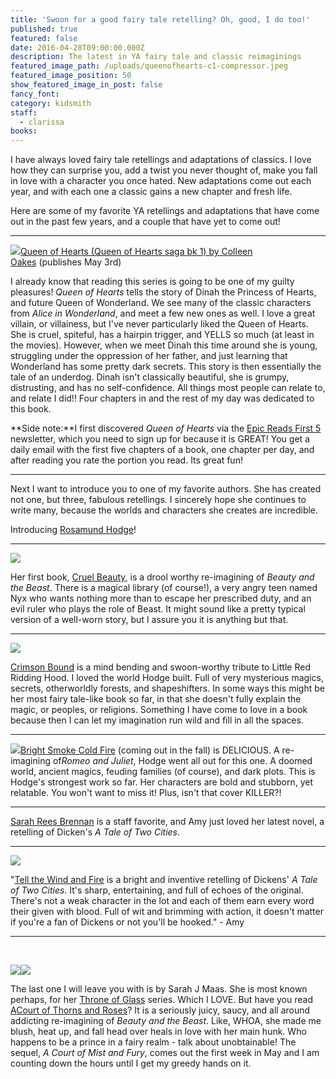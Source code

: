 ```yaml
---
title: 'Swoon for a good fairy tale retelling? Oh, good, I do too!'
published: true
featured: false
date: 2016-04-28T09:00:00.000Z
description: The latest in YA fairy tale and classic reimaginings
featured_image_path: /uploads/queenofhearts-c1-compressor.jpeg
featured_image_position: 50
show_featured_image_in_post: false
fancy_font:
category: kidsmith
staff:
  - clarissa
books:
---
```



I have always loved fairy tale retellings and adaptations of classics. I love how they can surprise you, add a twist you never thought of, make you fall in love with a character you once hated. New adaptations come out each year, and with each one a classic gains a new chapter and fresh life.

Here are some of my favorite YA retellings and adaptations that have come out in the past few years, and a couple that have yet to come out!

---

![](/uploads/versions/queen-of-hearts---x----264-400x---.jpg)[Queen of Hearts (Queen of Hearts saga bk 1) by Colleen Oakes](https://www.brooklinebooksmith-shop.com/book/9780062409720)&nbsp;(publishes May 3rd)

I already know that reading this series is going to be one of my guilty pleasures! *Queen of Hearts* tells the story of Dinah the Princess of Hearts, and future Queen of Wonderland. We see many of the classic characters from *Alice in Wonderland*, and meet a few new ones as well. I love a great villain, or villainess, but I've never particularly liked the Queen of Hearts. She is cruel, spiteful, has a hairpin trigger, and YELLS so much (at least in the movies). However, when we meet Dinah this time around she is young, struggling under the oppression of her father, and just learning that Wonderland has some pretty dark secrets. This story is then essentially the tale of an underdog. Dinah isn't classically beautiful, she is grumpy, distrusting, and has no self-confidence. All things most people can relate to, and relate I did!! Four chapters in and the rest of my day was dedicated to this book.

**Side note:**I first discovered *Queen of Hearts* via the [Epic Reads First 5](https://www.epicreads.com/first5/) newsletter, which you need to sign up for because it is GREAT! You get a daily email with the first five chapters of a book, one chapter per day, and after reading you rate the portion you read. Its great fun!

---

Next I want to introduce you to one of my favorite authors. She has created not one, but three, fabulous retellings. I sincerely hope she continues to write many, because the worlds and characters she creates are incredible.

Introducing [Rosamund Hodge](https://www.rosamundhodge.net/)!

---

![](/uploads/versions/9780062224743---x----266-400x---.jpg)

Her first book,&nbsp;[Cruel Beauty](https://www.brooklinebooksmith-shop.com/book/9780062224743), is a drool worthy re-imagining of *Beauty and the Beast*. There is a magical library (of course!), a very angry teen named Nyx who wants nothing more than to escape her prescribed duty, and an evil ruler who plays the role of Beast. It might sound like a pretty typical version of a well-worn story, but I assure you it is anything but that.

---

![](/uploads/versions/crimsonbound---x----265-400x---.jpg)

[Crimson Bound](https://www.brooklinebooksmith-shop.com/book/9780062224767) is a mind bending and swoon-worthy tribute to Little Red Ridding Hood. I loved the world Hodge built. Full of very mysterious magics, secrets, otherworldly forests, and shapeshifters. In some ways this might be her most fairy tale-like book so far, in that she doesn't fully explain the magic, or peoples, or religions. Something I have come to love in a book because then I can let my imagination run wild and fill in all the spaces.

---

![](/uploads/versions/brightsmokecoldfire---x----264-400x---.jpg)[Bright Smoke C](https://www.brooklinebooksmith-shop.com/book/9780062369413)[old Fire](https://www.brooklinebooksmith-shop.com/search/site/bright%2520smoke%2520cold%2520fire)&nbsp;(coming out in the fall) is DELICIOUS. A re-imagining of*Romeo and Juliet*, Hodge went all out for this one. A doomed world, ancient magics, feuding families (of course), and dark plots. This is Hodge's strongest work so far. Her characters are bold and stubborn, yet relatable. You won't want to miss it! Plus, isn't that cover KILLER?!

---

[Sarah Rees Brennan](https://www.brooklinebooksmith-shop.com/search/author/%22Brennan%2C%20Sarah%20Rees%22) is a staff favorite, and Amy just loved her latest novel, a retelling of Dicken's *A*&nbsp;*Tale of Two Cities*.

---

![](/uploads/versions/tellthewindandfire---x----265-400x---.jpg)

"[Tell the Wind and Fire](https://www.brooklinebooksmith-shop.com/book/9780544318175) is a bright and inventive retelling of Dickens' *A Tale of Two Cities*. It's sharp, entertaining, and full of echoes of the original. There's not a weak character in the lot and each of them earn every word their given with blood. Full of wit and brimming with action, it doesn't matter if you're a fan of Dickens or not you'll be hooked." - Amy

---

&nbsp;

![](/uploads/versions/courtofthornsandroses---x----267-400x---.jpg)![](/uploads/versions/courtofmistandfury---x----263-400x---.jpg)

The last one I will leave you with is by Sarah J Maas. She is most known perhaps, for her [Throne of Glass](https://www.brooklinebooksmith-shop.com/book/9781619630345) series. Which I LOVE. But have you read [A](__notset__)[Court of Thorns and Roses](https://www.brooklinebooksmith-shop.com/book/9781619635180)? It is a seriously juicy, saucy, and all around addicting re-imagining of *Beauty and the Beast*. Like, WHOA, she made me blush, heat up, and fall head over heals in love with her main hunk. Who happens to be a prince in a fairy realm - talk about unobtainable! The sequel, *A Court of Mist and Fury*, comes out the first week in May and I am counting down the hours until I get my greedy hands on it.